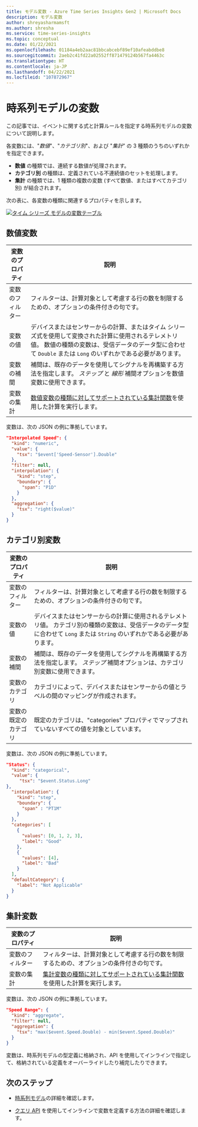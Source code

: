 ```yaml
---
title: モデル変数 - Azure Time Series Insights Gen2 | Microsoft Docs
description: モデル変数
author: shreyasharmamsft
ms.author: shresha
ms.service: time-series-insights
ms.topic: conceptual
ms.date: 01/22/2021
ms.openlocfilehash: 01184a4eb2aac81bbcabcebf89ef10afeabddbe8
ms.sourcegitcommit: 2aeb2c41fd22a02552ff871479124b567fa4463c
ms.translationtype: HT
ms.contentlocale: ja-JP
ms.lasthandoff: 04/22/2021
ms.locfileid: "107872967"
---
```

# <a name="time-series-model-variables"></a>時系列モデルの変数

この記事では、イベントに関する式と計算ルールを指定する時系列モデルの変数について説明します。

各変数には、"*数値*"、"*カテゴリ別*"、および "*集計*" の 3 種類のうちのいずれかを指定できます。

* **数値** の種類では、連続する数値が処理されます。
* **カテゴリ別** の種類は、定義されている不連続値のセットを処理します。
* **集計** の種類では、1 種類の複数の変数 (すべて数値、またはすべてカテゴリ別) が結合されます。

次の表に、各変数の種類に関連するプロパティを示します。

[![タイム シリーズ モデルの変数テーブル](media/v2-update-tsm/time-series-model-variable-table.png)](media/v2-update-tsm/time-series-model-variable-table.png#lightbox)

## <a name="numeric-variables"></a>数値変数

| 変数のプロパティ | 説明 |
| --- | ---|
| 変数のフィルター | フィルターは、計算対象として考慮する行の数を制限するための、オプションの条件付きの句です。 |
| 変数の値 | デバイスまたはセンサーからの計算、またはタイム シリーズ式を使用して変換された計算に使用されるテレメトリ値。 数値の種類の変数は、受信データのデータ型に合わせて `Double` または `Long` のいずれかである必要があります。|
| 変数の補間 | 補間は、既存のデータを使用してシグナルを再構築する方法を指定します。 *ステップ* と *線形* 補間オプションを数値変数に使用できます。 |
| 変数の集計 | [数値変数の種類に対してサポートされている集計関数](/rest/api/time-series-insights/reference-time-series-expression-syntax#numeric-variable-kind)を使用した計算を実行します。 |

変数は、次の JSON の例に準拠しています。

```JSON
"Interpolated Speed": {
  "kind": "numeric",
  "value": {
    "tsx": "$event['Speed-Sensor'].Double"
  },
  "filter": null,
  "interpolation": {
    "kind": "step",
    "boundary": {
      "span": "P1D"
    }
  },
  "aggregation": {
    "tsx": "right($value)"
  }
}
```

## <a name="categorical-variables"></a>カテゴリ別変数

| 変数のプロパティ | 説明 |
| --- | ---|
| 変数のフィルター | フィルターは、計算対象として考慮する行の数を制限するための、オプションの条件付きの句です。 |
| 変数の値 | デバイスまたはセンサーからの計算に使用されるテレメトリ値。 カテゴリ別の種類の変数は、受信データのデータ型に合わせて `Long` または `String` のいずれかである必要があります。 |
| 変数の補間 | 補間は、既存のデータを使用してシグナルを再構築する方法を指定します。 *ステップ* 補間オプションは、カテゴリ別変数に使用できます。 |
| 変数のカテゴリ | カテゴリによって、デバイスまたはセンサーからの値とラベルの間のマッピングが作成されます。 |
| 変数の既定のカテゴリ | 既定のカテゴリは、"categories" プロパティでマップされていないすべての値を対象としています。 |

変数は、次の JSON の例に準拠しています。

```JSON
"Status": {
  "kind": "categorical",
  "value": {
     "tsx": "$event.Status.Long"
},
  "interpolation": {
    "kind": "step",
    "boundary": {
      "span" : "PT1M"
    }
  },
  "categories": [
    {
      "values": [0, 1, 2, 3],
      "label": "Good"
    },
    {
      "values": [4],
      "label": "Bad"
    }
  ],
  "defaultCategory": {
    "label": "Not Applicable"
  }
}
```

## <a name="aggregate-variables"></a>集計変数

| 変数のプロパティ | 説明 |
| --- | ---|
| 変数のフィルター | フィルターは、計算対象として考慮する行の数を制限するための、オプションの条件付きの句です。 |
| 変数の集計 | [集計変数の種類に対してサポートされている集計関数](/rest/api/time-series-insights/reference-time-series-expression-syntax#aggregate-variable-kind)を使用した計算を実行します。 |

変数は、次の JSON の例に準拠しています。

```JSON
"Speed Range": {
  "kind": "aggregate",
  "filter": null,
  "aggregation": {
    "tsx": "max($event.Speed.Double) - min($event.Speed.Double)"
  }
}
```

変数は、時系列モデルの型定義に格納され、API を使用してインラインで指定して、格納されている定義をオーバーライドしたり補完したりできます。

## <a name="next-steps"></a>次のステップ

* [時系列モデル](./concepts-model-overview.md)の詳細を確認します。

* [クエリ API](./concepts-query-overview.md) を使用してインラインで変数を定義する方法の詳細を確認します。
